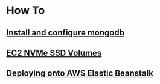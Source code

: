 # How To
## [Install and configure mongodb](docs/mongodb.md)
## [EC2 NVMe SSD Volumes](docs/ec2-ssd.md)
## [Deploying onto AWS Elastic Beanstalk](docs/deploying-aws-elastic-beanstalk.md)